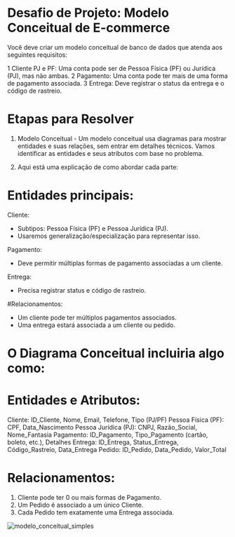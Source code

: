 # Desafio de Projeto: Modelo Conceitual de E-commerce

Você deve criar um modelo conceitual de banco de dados que atenda aos seguintes requisitos:

1 Cliente PJ e PF: Uma conta pode ser de Pessoa Física (PF) ou Jurídica (PJ), mas não ambas.
2 Pagamento: Uma conta pode ter mais de uma forma de pagamento associada.
3 Entrega: Deve registrar o status da entrega e o código de rastreio.


# Etapas para Resolver
1. Modelo Conceitual - Um modelo conceitual usa diagramas para mostrar entidades e suas relações, sem entrar em detalhes técnicos. Vamos identificar as entidades e seus atributos com base no problema.

2. Aqui está uma explicação de como abordar cada parte:

# Entidades principais:

Cliente:
- Subtipos: Pessoa Física (PF) e Pessoa Jurídica (PJ).
- Usaremos generalização/especialização para representar isso.

  
Pagamento:
- Deve permitir múltiplas formas de pagamento associadas a um cliente.


Entrega:
- Precisa registrar status e código de rastreio.

#Relacionamentos:
- Um cliente pode ter múltiplos pagamentos associados.
- Uma entrega estará associada a um cliente ou pedido.


# O Diagrama Conceitual incluiria algo como:

# Entidades e Atributos:
Cliente: ID_Cliente, Nome, Email, Telefone, Tipo (PJ/PF)
Pessoa Física (PF): CPF, Data_Nascimento
Pessoa Jurídica (PJ): CNPJ, Razão_Social, Nome_Fantasia
Pagamento: ID_Pagamento, Tipo_Pagamento (cartão, boleto, etc.), Detalhes
Entrega: ID_Entrega, Status_Entrega, Código_Rastreio, Data_Entrega
Pedido: ID_Pedido, Data_Pedido, Valor_Total

# Relacionamentos:
1. Cliente pode ter 0 ou mais formas de Pagamento.
2. Um Pedido é associado a um único Cliente.
3. Cada Pedido tem exatamente uma Entrega associada.

![modelo_conceitual_simples](https://github.com/user-attachments/assets/8073c5d4-b7f8-4984-a30b-f48a460c35fb)
